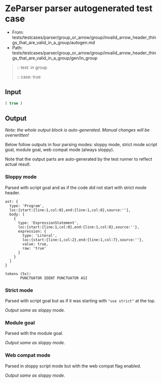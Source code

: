 # ZeParser parser autogenerated test case

- From: tests/testcases/parser/group_or_arrow/group/invalid_arrow_header_things_that_are_valid_in_a_group/autogen.md
- Path: tests/testcases/parser/group_or_arrow/group/invalid_arrow_header_things_that_are_valid_in_a_group/gen/in_group

> :: test: in group
>
> :: case: true

## Input


`````js
( true )
`````

## Output

_Note: the whole output block is auto-generated. Manual changes will be overwritten!_

Below follow outputs in four parsing modes: sloppy mode, strict mode script goal, module goal, web compat mode (always sloppy).

Note that the output parts are auto-generated by the test runner to reflect actual result.

### Sloppy mode

Parsed with script goal and as if the code did not start with strict mode header.

`````
ast: {
  type: 'Program',
  loc:{start:{line:1,col:0},end:{line:1,col:8},source:''},
  body: [
    {
      type: 'ExpressionStatement',
      loc:{start:{line:1,col:0},end:{line:1,col:8},source:''},
      expression: {
        type: 'Literal',
        loc:{start:{line:1,col:2},end:{line:1,col:7},source:''},
        value: true,
        raw: 'true'
      }
    }
  ]
}

tokens (5x):
       PUNCTUATOR IDENT PUNCTUATOR ASI
`````

### Strict mode

Parsed with script goal but as if it was starting with `"use strict"` at the top.

_Output same as sloppy mode._

### Module goal

Parsed with the module goal.

_Output same as sloppy mode._

### Web compat mode

Parsed in sloppy script mode but with the web compat flag enabled.

_Output same as sloppy mode._
